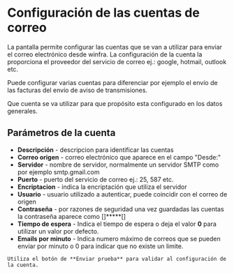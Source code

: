 
# Configuración de las cuentas de correo

La pantalla permite configurar las cuentas que se van a utilizar para enviar el correo electrónico desde winfra.
La configuración de la cuenta la proporciona el proveedor del servicio de correo ej.: google, hotmail, outlook etc.

Puede configurar varias cuentas para diferenciar por ejemplo el envío de las facturas del envío de aviso de transmisiones.

Que cuenta se va utilizar para que propósito esta configurado en los datos generales.

## Parámetros de la cuenta

 * **Descripción** - descripcion para identificar las cuentas
 * **Correo origen** - correo electrónico que aparece en el campo "Desde:"
 * **Servidor** - nombre de servidor, normalmente un servidor SMTP como por ejemplo smtp.gmail.com
 * **Puerto** - puerto del servicio de correo ej.: 25, 587 etc.
 * **Encriptacion** - indica la encriptación que utiliza el servidor
 * **Usuario** - usuario utilizado a autenticar, puede coincidir con el correo de origen
 * **Contraseña** - por razones de seguridad una vez guardadas las cuentas la contraseña aparece como []*****[]
 * **Tiempo de espera** - Indica el tiempo de espera o deja el valor **0** para utilizar un valor por defecto.
 * **Emails por minuto** - Indica numero máximo de correos que se pueden enviar por minuto o 0 para indicar que no existe un limite.

```{note}
Utiliza el botón de **Enviar prueba** para validar al configuración de la cuenta.
```
